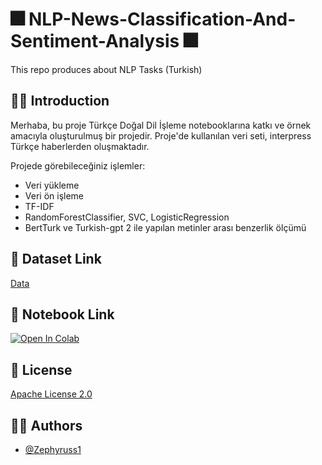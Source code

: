 
# 🎆 NLP-News-Classification-And-Sentiment-Analysis 🎆

This repo produces about NLP Tasks (Turkish)

## 👋🏻 Introduction
Merhaba, bu proje Türkçe Doğal Dil İşleme notebooklarına katkı ve örnek amacıyla oluşturulmuş bir projedir. Proje'de kullanılan veri seti, interpress Türkçe haberlerden oluşmaktadır.

Projede görebileceğiniz işlemler:
- Veri yükleme
- Veri ön işleme
- TF-IDF
- RandomForestClassifier, SVC, LogisticRegression
- BertTurk ve Turkish-gpt 2 ile yapılan metinler arası benzerlik ölçümü

## 📜 Dataset Link
[Data](https://huggingface.co/datasets/interpress_news_category_tr_lite)

## 💬 Notebook Link

[![Open In Colab](https://colab.research.google.com/assets/colab-badge.svg)](https://colab.research.google.com/github/Zephyruss1/News-classification-sentiment-analysis/blob/main/news_classification_and_sentiment_analysis.ipynb)
## 📄 License

[Apache License 2.0](https://github.com/Zephyruss1/News-classification-sentiment-analysis/blob/main/LICENSE)

## 🧙🏼 Authors

- [@Zephyruss1](https://https://github.com/Zephyruss1)

